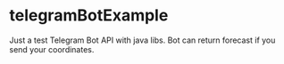 # telegramBotExample
Just a test Telegram Bot API with java libs.
Bot can return forecast if you send your coordinates.

